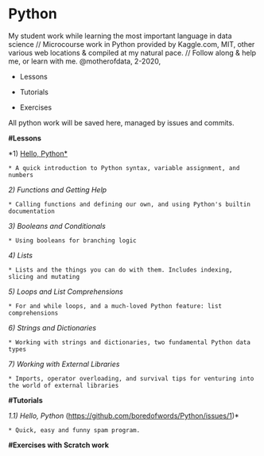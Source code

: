 # Python
My student work while learning the most important language in data science // Microcourse work in Python provided by Kaggle.com, MIT, other various web locations & compiled at my natural pace. // Follow along & help me, or learn with me. @motherofdata, 2-2020, 

* Lessons

* Tutorials

* Exercises

All python work will be saved here, managed by issues and commits. 

**#Lessons**

  *1) [Hello, Python*]()
  
    * A quick introduction to Python syntax, variable assignment, and numbers
  
  *2) Functions and Getting Help*
  
    * Calling functions and defining our own, and using Python's builtin documentation
  
  *3) Booleans and Conditionals*
  
    * Using booleans for branching logic
  
  *4) Lists*
  
    * Lists and the things you can do with them. Includes indexing, slicing and mutating
  
  *5) Loops and List Comprehensions*
  
    * For and while loops, and a much-loved Python feature: list comprehensions
  
  *6) Strings and Dictionaries*
  
    * Working with strings and dictionaries, two fundamental Python data types
  
  *7) Working with External Libraries*
  
    * Imports, operator overloading, and survival tips for venturing into the world of external libraries
  
  
**#Tutorials**

  *1.1) Hello, Python* (https://github.com/boredofwords/Python/issues/1)*
  
    * Quick, easy and funny spam program. 
  
  
**#Exercises with Scratch work**
